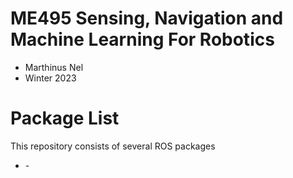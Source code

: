 # ME495 Sensing, Navigation and Machine Learning For Robotics
* Marthinus Nel
* Winter 2023
# Package List
This repository consists of several ROS packages
- <PACKAGE1> - <one sentence description>